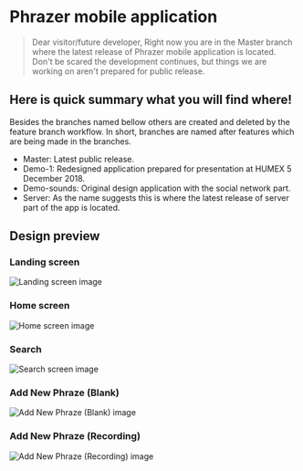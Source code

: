 # Phrazer mobile application

> Dear visitor/future developer,
> Right now you are in the Master branch where the latest release of Phrazer mobile application is located. Don't be scared the development continues, but things we are working on aren't prepared for public release.

## Here is quick summary what you will find where!

Besides the branches named bellow others are created and deleted by the feature branch workflow. In short, branches are named after features which are being made in the branches.

- Master: Latest public release.
- Demo-1: Redesigned application prepared for presentation at HUMEX 5 December 2018.
- Demo-sounds: Original design application with the social network part.
- Server: As the name suggests this is where the latest release of server part of the app is located.

## Design preview

### Landing screen
![Landing screen image](design-preview/Loading.png)

### Home screen
![Home screen image](design-preview/Home.png)

### Search
![Search screen image](design-preview/Search.png)

### Add New Phraze (Blank)
![Add New Phraze (Blank) image](design-preview/Add%20New%20Phrase%20(Blank).png)

### Add New Phraze (Recording)
![Add New Phraze (Recording) image](design-preview/Add%20New%20Phrase%20(Phraze%20recording).png)
